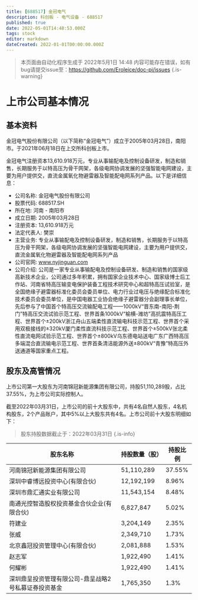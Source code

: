 ```yaml
---
title: [688517] 金冠电气
description: 科创板 - 电气设备 - 688517
published: true
date: 2022-05-01T14:48:53.000Z
tags: stock
editor: markdown
dateCreated: 2022-01-01T00:00:00.000Z
---
```


> 本页面由自动化程序生成于 2022年5月1日 14:48
> 内容可能存在错误，如有bug请提交issue至：https://github.com/Eroleice/doc-pi/issues
{.is-warning}

# 上市公司基本情况

## 基本资料

金冠电气股份有限公司（以下简称“金冠电气”）成立于2005年03月28日，南阳市。于2021年06月18日在上交所科创板上市。

金冠电气注册资本13,610.918万元，专业从事输配电及控制设备研发，制造和销售，长期服务于以特高压为骨干网架，各级电网协调发展的坚强智能电网建设，主要为用户提供交，直流金属氧化物避雷器及智能配电网系列产品。以下是详细信息：

- 公司名称: 金冠电气股份有限公司
- 股票代码: 688517.SH
- 所在地: 河南 - 南阳市
- 成立日期: 2005年03月28日
- 注册资本: 13,610.918万元
- 法定代表人: 樊崇
- 主营业务: 专业从事输配电及控制设备研发，制造和销售，长期服务于以特高压为骨干网架，各级电网协调发展的坚强智能电网建设，主要为用户提供交，直流金属氧化物避雷器及智能配电网系列产品
- 公司官网: www.nyjinguan.com
- 公司介绍: 公司是一家专业从事输配电及控制设备研发、制造和销售的国家级高新技术企业，公司通过多年积累，拥有国家企业技术中心、国家级博士后工作站、河南省特高压输变电保护装备工程技术研究中心和超特高压试验室，是全国绝缘子避雷器标准化委员会委员单位、电力行业过电压与绝缘配合标准化技术委员会委员单位，是中国电器工业协会绝缘子避雷器分会副理事长单位，先后参与了中国首个特高压交流输配电工程——1000kV“晋东南-南阳-荆门”特高压交流试验示范工程、世界首条1000kV“榆横-潍坊”高抗震特高压工程、世界首个±200kV浙江舟山五端柔性直流输电科技示范工程、世界首个采用双极接线的±320kV厦门柔性直流科技示范工程、世界首个±500kV张北柔性直流电网试验示范工程、世界首个±800kV乌东德电站送电广东广西特高压多端混合直流输电示范工程、世界首条清洁能源外送±800kV“青豫”特高压外送通道等国家重点工程。


## 股东及高管情况

上市公司第一大股东为河南锦冠新能源集团有限公司，持股51,110,289股，占比37.55%，为上市公司实际控制人。

截至2022年03月31日，上市公司的前十大股东中，共有4名自然人股东，4名机构股东，2个产品账户，其中5%以上大股东共有4名。上市公司前十大股东明细如下：

> 股东持股数据截止于：2022年03月31日
{.is-info}

| 股东名称 | 持股数量（股） | 持股比例 |
| --- | --- | --- |
| 河南锦冠新能源集团有限公司 | 51,110,289 | 37.55% |
| 深圳中睿博远投资中心(有限合伙) | 12,192,199 | 8.96% |
| 深圳市鼎汇通实业有限公司 | 11,543,154 | 8.48% |
| 南通光控智造股权投资基金合伙企业(有限合伙) | 6,827,847 | 5.02% |
| 符建业 | 3,204,149 | 2.35% |
| 张威 | 2,349,710 | 1.73% |
| 北京鑫冠投资管理中心(有限合伙) | 2,081,888 | 1.53% |
| 赵志军 | 1,922,490 | 1.41% |
| 何耀彬 | 1,922,490 | 1.41% |
| 深圳鼎呈投资管理有限公司-鼎呈战略2号私募证券投资基金 | 1,765,350 | 1.3% |




